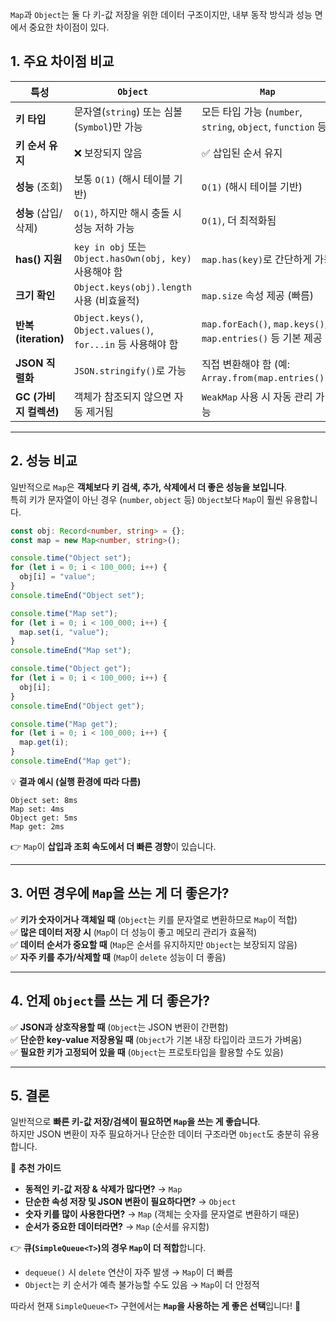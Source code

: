 `Map`과 `Object`는 둘 다 키-값 저장을 위한 데이터 구조이지만, 내부 동작 방식과 성능 면에서 중요한 차이점이 있다.
## **1. 주요 차이점 비교**

|특성|`Object`|`Map`|
|---|---|---|
|**키 타입**|문자열(`string`) 또는 심볼(`Symbol`)만 가능|모든 타입 가능 (`number`, `string`, `object`, `function` 등)|
|**키 순서 유지**|❌ 보장되지 않음|✅ 삽입된 순서 유지|
|**성능** (조회)|보통 `O(1)` (해시 테이블 기반)|`O(1)` (해시 테이블 기반)|
|**성능** (삽입/삭제)|`O(1)`, 하지만 해시 충돌 시 성능 저하 가능|`O(1)`, 더 최적화됨|
|**has() 지원**|`key in obj` 또는 `Object.hasOwn(obj, key)` 사용해야 함|`map.has(key)`로 간단하게 가능|
|**크기 확인**|`Object.keys(obj).length` 사용 (비효율적)|`map.size` 속성 제공 (빠름)|
|**반복(iteration)**|`Object.keys()`, `Object.values()`, `for...in` 등 사용해야 함|`map.forEach()`, `map.keys()`, `map.entries()` 등 기본 제공|
|**JSON 직렬화**|`JSON.stringify()`로 가능|직접 변환해야 함 (예: `Array.from(map.entries())`)|
|**GC (가비지 컬렉션)**|객체가 참조되지 않으면 자동 제거됨|`WeakMap` 사용 시 자동 관리 가능|

---

## **2. 성능 비교**

일반적으로 `Map`은 **객체보다 키 검색, 추가, 삭제에서 더 좋은 성능을 보입니다**.  
특히 키가 문자열이 아닌 경우 (`number`, `object` 등) `Object`보다 `Map`이 훨씬 유용합니다.

```ts
const obj: Record<number, string> = {};
const map = new Map<number, string>();

console.time("Object set");
for (let i = 0; i < 100_000; i++) {
  obj[i] = "value";
}
console.timeEnd("Object set");

console.time("Map set");
for (let i = 0; i < 100_000; i++) {
  map.set(i, "value");
}
console.timeEnd("Map set");

console.time("Object get");
for (let i = 0; i < 100_000; i++) {
  obj[i];
}
console.timeEnd("Object get");

console.time("Map get");
for (let i = 0; i < 100_000; i++) {
  map.get(i);
}
console.timeEnd("Map get");
```

💡 **결과 예시 (실행 환경에 따라 다름)**

```
Object set: 8ms
Map set: 4ms
Object get: 5ms
Map get: 2ms
```

👉 `Map`이 **삽입과 조회 속도에서 더 빠른 경향**이 있습니다.

---

## **3. 어떤 경우에 `Map`을 쓰는 게 더 좋은가?**

✅ **키가 숫자이거나 객체일 때** (`Object`는 키를 문자열로 변환하므로 `Map`이 적합)  
✅ **많은 데이터 저장 시** (`Map`이 더 성능이 좋고 메모리 관리가 효율적)  
✅ **데이터 순서가 중요할 때** (`Map`은 순서를 유지하지만 `Object`는 보장되지 않음)  
✅ **자주 키를 추가/삭제할 때** (`Map`이 `delete` 성능이 더 좋음)

---

## **4. 언제 `Object`를 쓰는 게 더 좋은가?**

✅ **JSON과 상호작용할 때** (`Object`는 JSON 변환이 간편함)  
✅ **단순한 key-value 저장용일 때** (`Object`가 기본 내장 타입이라 코드가 가벼움)  
✅ **필요한 키가 고정되어 있을 때** (`Object`는 프로토타입을 활용할 수도 있음)

---

## **5. 결론**

일반적으로 **빠른 키-값 저장/검색이 필요하면 `Map`을 쓰는 게 좋습니다**.  
하지만 JSON 변환이 자주 필요하거나 단순한 데이터 구조라면 `Object`도 충분히 유용합니다.

🚀 **추천 가이드**

- **동적인 키-값 저장 & 삭제가 많다면?** → `Map`
- **단순한 속성 저장 및 JSON 변환이 필요하다면?** → `Object`
- **숫자 키를 많이 사용한다면?** → `Map` (객체는 숫자를 문자열로 변환하기 때문)
- **순서가 중요한 데이터라면?** → `Map` (순서를 유지함)

👉 **큐(`SimpleQueue<T>`)의 경우 `Map`이 더 적합**합니다.

- `dequeue()` 시 `delete` 연산이 자주 발생 → `Map`이 더 빠름
- `Object`는 키 순서가 예측 불가능할 수도 있음 → `Map`이 더 안정적

따라서 현재 `SimpleQueue<T>` 구현에서는 **`Map`을 사용하는 게 좋은 선택**입니다! 🚀
